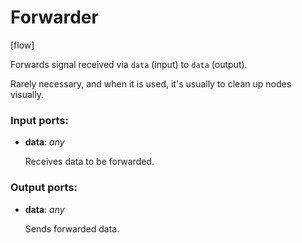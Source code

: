 # Forwarder

[flow]

Forwards signal received via `data` (input) to `data` (output).

Rarely necessary, and when it is used, it's usually to clean up nodes visually.

### Input ports:

* __data__: _any_

    Receives data to be forwarded.



### Output ports:

* __data__: _any_

    Sends forwarded data.



